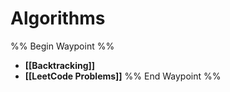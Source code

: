 # Algorithms
%% Begin Waypoint %%
- **[[Backtracking]]**
- **[[LeetCode Problems]]**
%% End Waypoint %%
